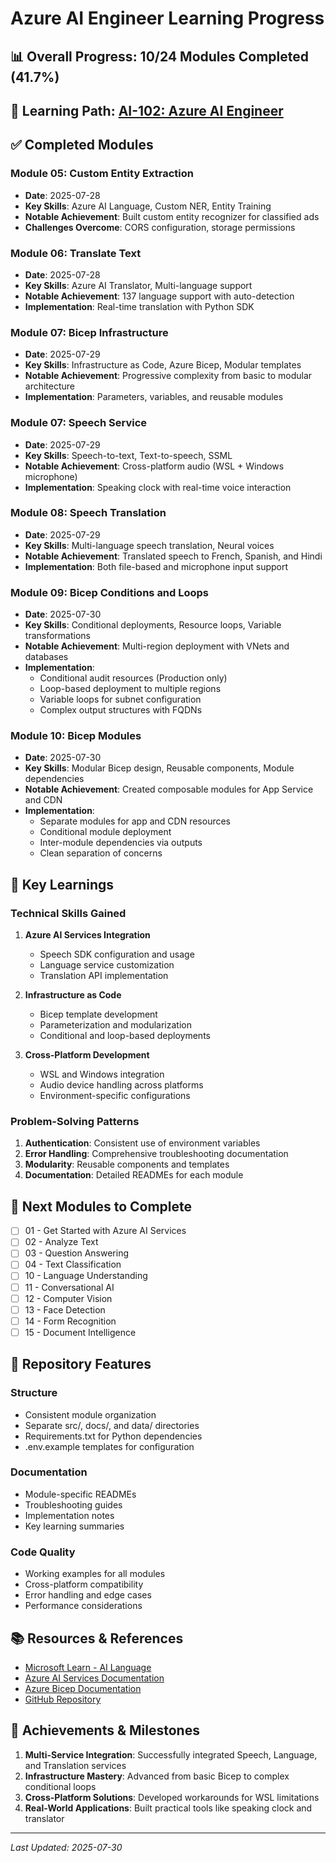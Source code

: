 # Azure AI Engineer Learning Progress

## 📊 Overall Progress: 10/24 Modules Completed (41.7%)

## 🎯 Learning Path: [AI-102: Azure AI Engineer](https://learn.microsoft.com/en-us/training/paths/azure-ai-engineer/)

## ✅ Completed Modules

### Module 05: Custom Entity Extraction
- **Date**: 2025-07-28
- **Key Skills**: Azure AI Language, Custom NER, Entity Training
- **Notable Achievement**: Built custom entity recognizer for classified ads
- **Challenges Overcome**: CORS configuration, storage permissions

### Module 06: Translate Text
- **Date**: 2025-07-28
- **Key Skills**: Azure AI Translator, Multi-language support
- **Notable Achievement**: 137 language support with auto-detection
- **Implementation**: Real-time translation with Python SDK

### Module 07: Bicep Infrastructure
- **Date**: 2025-07-29
- **Key Skills**: Infrastructure as Code, Azure Bicep, Modular templates
- **Notable Achievement**: Progressive complexity from basic to modular architecture
- **Implementation**: Parameters, variables, and reusable modules

### Module 07: Speech Service
- **Date**: 2025-07-29
- **Key Skills**: Speech-to-text, Text-to-speech, SSML
- **Notable Achievement**: Cross-platform audio (WSL + Windows microphone)
- **Implementation**: Speaking clock with real-time voice interaction

### Module 08: Speech Translation
- **Date**: 2025-07-29
- **Key Skills**: Multi-language speech translation, Neural voices
- **Notable Achievement**: Translated speech to French, Spanish, and Hindi
- **Implementation**: Both file-based and microphone input support

### Module 09: Bicep Conditions and Loops
- **Date**: 2025-07-30
- **Key Skills**: Conditional deployments, Resource loops, Variable transformations
- **Notable Achievement**: Multi-region deployment with VNets and databases
- **Implementation**: 
  - Conditional audit resources (Production only)
  - Loop-based deployment to multiple regions
  - Variable loops for subnet configuration
  - Complex output structures with FQDNs

### Module 10: Bicep Modules
- **Date**: 2025-07-30
- **Key Skills**: Modular Bicep design, Reusable components, Module dependencies
- **Notable Achievement**: Created composable modules for App Service and CDN
- **Implementation**: 
  - Separate modules for app and CDN resources
  - Conditional module deployment
  - Inter-module dependencies via outputs
  - Clean separation of concerns

## 📝 Key Learnings

### Technical Skills Gained
1. **Azure AI Services Integration**
   - Speech SDK configuration and usage
   - Language service customization
   - Translation API implementation

2. **Infrastructure as Code**
   - Bicep template development
   - Parameterization and modularization
   - Conditional and loop-based deployments

3. **Cross-Platform Development**
   - WSL and Windows integration
   - Audio device handling across platforms
   - Environment-specific configurations

### Problem-Solving Patterns
1. **Authentication**: Consistent use of environment variables
2. **Error Handling**: Comprehensive troubleshooting documentation
3. **Modularity**: Reusable components and templates
4. **Documentation**: Detailed READMEs for each module

## 🚀 Next Modules to Complete

- [ ] 01 - Get Started with Azure AI Services
- [ ] 02 - Analyze Text
- [ ] 03 - Question Answering  
- [ ] 04 - Text Classification
- [ ] 10 - Language Understanding
- [ ] 11 - Conversational AI
- [ ] 12 - Computer Vision
- [ ] 13 - Face Detection
- [ ] 14 - Form Recognition
- [ ] 15 - Document Intelligence

## 🔧 Repository Features

### Structure
- Consistent module organization
- Separate src/, docs/, and data/ directories
- Requirements.txt for Python dependencies
- .env.example templates for configuration

### Documentation
- Module-specific READMEs
- Troubleshooting guides
- Implementation notes
- Key learning summaries

### Code Quality
- Working examples for all modules
- Cross-platform compatibility
- Error handling and edge cases
- Performance considerations

## 📚 Resources & References

- [Microsoft Learn - AI Language](https://microsoftlearning.github.io/mslearn-ai-language/)
- [Azure AI Services Documentation](https://docs.microsoft.com/azure/cognitive-services/)
- [Azure Bicep Documentation](https://docs.microsoft.com/azure/azure-resource-manager/bicep/)
- [GitHub Repository](https://github.com/aihearticu/azure-ai-learning-hub)

## 🎉 Achievements & Milestones

1. **Multi-Service Integration**: Successfully integrated Speech, Language, and Translation services
2. **Infrastructure Mastery**: Advanced from basic Bicep to complex conditional loops
3. **Cross-Platform Solutions**: Developed workarounds for WSL limitations
4. **Real-World Applications**: Built practical tools like speaking clock and translator

---

*Last Updated: 2025-07-30*
